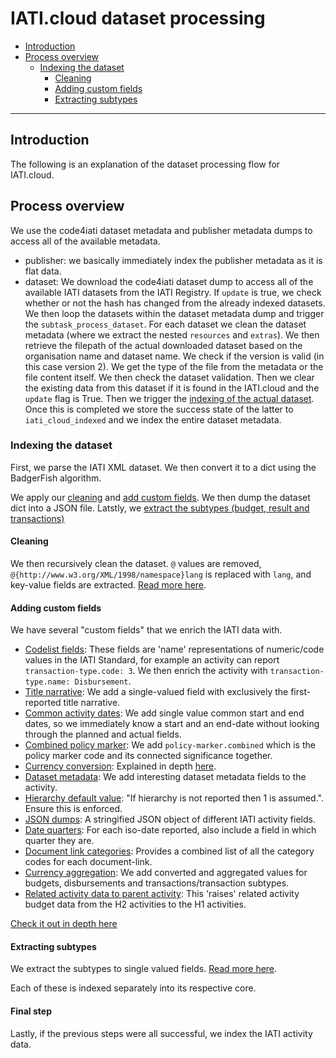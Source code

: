 # IATI.cloud dataset processing
- [Introduction](#introduction)
- [Process overview](#process-overview)
    - [Indexing the dataset](#indexing-the-dataset)
        - [Cleaning](#cleaning)
        - [Adding custom fields](#adding-custom-fields)
        - [Extracting subtypes](#extracting-subtypes)
---
## Introduction
The following is an explanation of the dataset processing flow for IATI.cloud.

## Process overview
We use the code4iati dataset metadata and publisher metadata dumps to access all of the available metadata.
- publisher: we basically immediately index the publisher metadata as it is flat data.
- dataset: We download the code4iati dataset dump to access all of the available IATI datasets from the IATI Registry. If `update` is true, we check whether or not the hash has changed from the already indexed datasets. We then loop the datasets within the dataset metadata dump and trigger the `subtask_process_dataset`. For each dataset we clean the dataset metadata (where we extract the nested `resources` and `extras`). We then retrieve the filepath of the actual downloaded dataset based on the organisation name and dataset name. We check if the version is valid (in this case version 2). We get the type of the file from the metadata or the file content itself. We then check the dataset validation. Then we clear the existing data from this dataset if it is found in the IATI.cloud and the `update` flag is True. Then we trigger the [indexing of the actual dataset](#indexing-the-dataset). Once this is completed we store the success state of the latter to `iati_cloud_indexed` and we index the entire dataset metadata.

### Indexing the dataset
First, we parse the IATI XML dataset. We then convert it to a dict using the BadgerFish algorithm.

We apply our [cleaning](#cleaning) and [add custom fields](#adding-custom-fields). We then dump the dataset dict into a JSON file.
Latstly, we [extract the subtypes (budget, result and transactions)](#extracting-subtypes)

#### Cleaning
We then recursively clean the dataset. `@` values are removed, `@{http://www.w3.org/XML/1998/namespace}lang` is replaced with `lang`, and key-value fields are extracted. [Read more here](../direct_indexing/cleaning/dataset.py).

#### Adding custom fields
We have several "custom fields" that we enrich the IATI data with.
- [Codelist fields](../direct_indexing/custom_fields/codelists.py): These fields are 'name' representations of numeric/code values in the IATI Standard, for example an activity can report `transaction-type.code: 3`. We then enrich the activity with `transaction-type.name: Disbursement`.
- [Title narrative](../direct_indexing/custom_fields/title_narrative.py): We add a single-valued field with exclusively the first-reported title narrative.
- [Common activity dates](../direct_indexing/custom_fields/activity_dates.py): We add single value common start and end dates, so we immediately know a start and an end-date without looking through the planned and actual fields.
- [Combined policy marker](../direct_indexing/custom_fields/policy_marker_combined.py): We add `policy-marker.combined` which is the policy marker code and its connected significance together.
- [Currency conversion](../direct_indexing/custom_fields/currency_conversion.py): Explained in depth [here](./USAGE.md#legacy-currency-convert).
- [Dataset metadata](../direct_indexing/custom_fields/dataset_metadata.py): We add interesting dataset metadata fields to the activity.
- [Hierarchy default value](../direct_indexing/custom_fields/add_default_hierarchy.py): "If hierarchy is not reported then 1 is assumed.". Ensure this is enforced.
- [JSON dumps](../direct_indexing/custom_fields/json_dumps.py): A stringified JSON object of different IATI activity fields.
- [Date quarters](../direct_indexing/custom_fields/date_quarters.py): For each iso-date reported, also include a field in which quarter they are.
- [Document link categories](../direct_indexing/custom_fields/document_link_category_combined.py): Provides a combined list of all the category codes for each document-link.
- [Currency aggregation](../direct_indexing/custom_fields/currency_aggregation.py): We add converted and aggregated values for budgets, disbursements and transactions/transaction subtypes.
- [Related activity data to parent activity](../direct_indexing/custom_fields/raise_h2_budget_data_to_h1.py): This 'raises' related activity budget data from the H2 activities to the H1 activities.

[Check it out in depth here](../direct_indexing/custom_fields/custom_fields.py)

#### Extracting subtypes
We extract the subtypes to single valued fields. [Read more here](../direct_indexing/processing/activity_subtypes.py).

Each of these is indexed separately into its respective core.

#### Final step
Lastly, if the previous steps were all successful, we index the IATI activity data.
